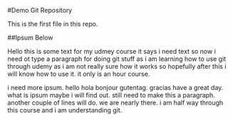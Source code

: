 #Demo Git Repository

This is the first file in this repo.

##Ipsum Below 

Hello this is some text for my udmey course it says i need text so now i need ot type a paragraph for doing git stuff as i am learning how to use git through udemy as i am not really sure how it works so hopefully after this i will know how to use it. it only is an hour course.

i need more ipsum. hello hola bonjour gutentag. gracias have a great day. what is ipsum maybe i will find out. still need to make this a paragraph. another couple of lines will do. we are nearly there. i am half way through this course and i am understanding git.